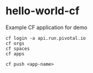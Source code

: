 # hello-world-cf
Example CF application for demo

```
cf login -a api.run.pivotal.io
cf orgs
cf spaces
cf apps

cf push <app-name>
```



